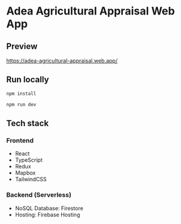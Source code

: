 # Adea Agricultural Appraisal Web App

## Preview

https://adea-agricultural-appraisal.web.app/

## Run locally

```js
npm install
```

```js
npm run dev
```

## Tech stack

### Frontend

- React
- TypeScript
- Redux
- Mapbox
- TailwindCSS

### Backend (Serverless)

- NoSQL Database: Firestore
- Hosting: Firebase Hosting
